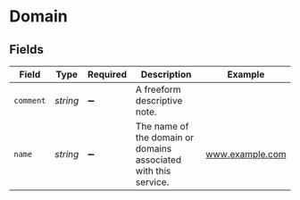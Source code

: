 # Domain


## Fields

| Field                                                           | Type                                                            | Required                                                        | Description                                                     | Example                                                         |
| --------------------------------------------------------------- | --------------------------------------------------------------- | --------------------------------------------------------------- | --------------------------------------------------------------- | --------------------------------------------------------------- |
| `comment`                                                       | *string*                                                        | :heavy_minus_sign:                                              | A freeform descriptive note.                                    |                                                                 |
| `name`                                                          | *string*                                                        | :heavy_minus_sign:                                              | The name of the domain or domains associated with this service. | www.example.com                                                 |